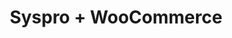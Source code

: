 ---
title: "Syspro + WooCommerce"
seoTitle: "Syspro WooCommerce Integration"
seoDescription: "Integrate Syspro and WooCommerce, and you'll be able to streamline your workflow, simplify the ordering process and save time - and money. Find out more about how a Syspro WooCommerce Integration can help your business."
lead: "Let Stock2Shop send product updates Syspro to WooCommerce, as well as automatically raise online orders directly into your ERP and instruct your warehouse to fulfill the order. Here’s how we can help you streamline your workflow."
type: "source-channel"
source: "syspro"
channel: "woocommerce"
image: "/images/sap-shopify.png"
imageAlt: woocommerce logo
tags: []
aliases:
    - /integrations/
---